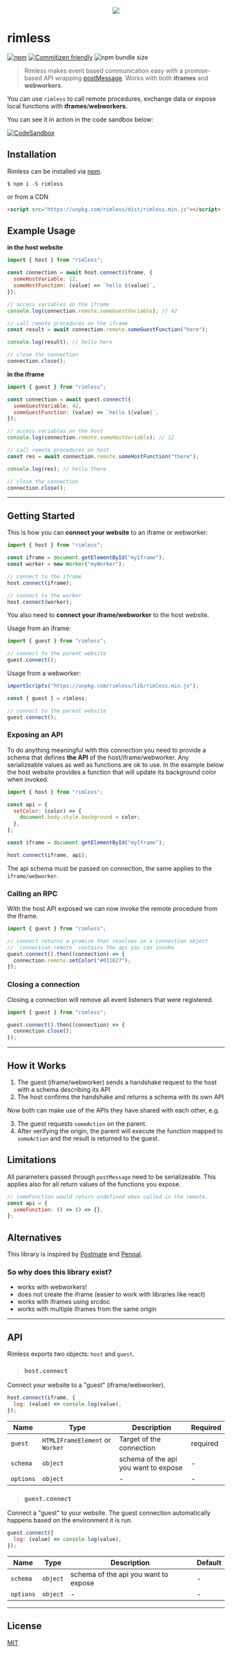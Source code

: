 [npm-url]: https://www.npmjs.com/package/rimless
[npm-image]: https://badge.fury.io/js/rimless.svg
[commitizen-url]: http://commitizen.github.io/cz-cli/
[commitizen-image]: https://img.shields.io/badge/commitizen-friendly-brightgreen.svg
[license-url]: https://github.com/au-re/rimless/LICENSE

<p align="center">
  <img src="https://raw.githubusercontent.com/au-re/rimless/master/assets/icon.png"/>
</p>

# rimless

[![npm][npm-image]][npm-url]
[![Commitizen friendly][commitizen-image]][commitizen-url]
![npm bundle size](https://img.shields.io/bundlephobia/minzip/rimless)

> Rimless makes event based communication easy with a promise-based API wrapping [postMessage](https://developer.mozilla.org/en-US/docs/Web/API/Window/postMessage). Works with both **iframes** and **webworkers**.

You can use `rimless` to call remote procedures, exchange data or expose local functions with **iframes**/**webworkers**.

You can see it in action in the code sandbox below:

<a href="https://codesandbox.io/p/sandbox/3qrqfl">

![CodeSandbox](https://img.shields.io/badge/Codesandbox-040404?style=for-the-badge&logo=codesandbox&logoColor=DBDBDB)

</a>

## Installation

Rimless can be installed via [npm](https://www.npmjs.com/package/rimless).

```
$ npm i -S rimless
```

or from a CDN

```html
<script src="https://unpkg.com/rimless/dist/rimless.min.js"></script>
```

## Example Usage

**in the host website**

```js
import { host } from "rimless";

const connection = await host.connect(iframe, {
  someHostVariable: 12,
  someHostFunction: (value) => `hello ${value}`,
});

// access variables on the iframe
console.log(connection.remote.someGuestVariable); // 42

// call remote procedures on the iframe
const result = await connection.remote.someGuestFunction("here");

console.log(result); // hello here

// close the connection
connection.close();
```

**in the iframe**

```js
import { guest } from "rimless";

const connection = await guest.connect({
  someGuestVariable: 42,
  someGuestFunction: (value) => `hello ${value}`,
});

// access variables on the host
console.log(connection.remote.someHostVariable); // 12

// call remote procedures on host
const res = await connection.remote.someHostFunction("there");

console.log(res); // hello there

// close the connection
connection.close();
```

---

## Getting Started

This is how you can **connect your website** to an iframe or webworker:

```js
import { host } from "rimless";

const iframe = document.getElementById("myIframe");
const worker = new Worker("myWorker");

// connect to the iframe
host.connect(iframe);

// connect to the worker
host.connect(worker);
```

You also need to **connect your iframe/webworker** to the host website.

Usage from an iframe:

```js
import { guest } from "rimless";

// connect to the parent website
guest.connect();
```

Usage from a webworker:

```js
importScripts("https://unpkg.com/rimless/lib/rimless.min.js");

const { guest } = rimless;

// connect to the parent website
guest.connect();
```

### Exposing an API

To do anything meaningful with this connection you need to provide a schema that defines **the API** of the host/iframe/webworker. Any serializeable values as well as functions are ok to use. In the example below the host website provides a function that will update its background color when invoked.

```js
import { host } from "rimless";

const api = {
  setColor: (color) => {
    document.body.style.background = color;
  },
};

const iframe = document.getElementById("myIframe");

host.connect(iframe, api);
```

The api schema must be passed on connection, the same applies to the `iframe/webworker`.

### Calling an RPC

With the host API exposed we can now invoke the remote procedure from the iframe.

```js
import { guest } from "rimless";

// connect returns a promise that resolves in a connection object
// `connection.remote` contains the api you can invoke
guest.connect().then((connection) => {
  connection.remote.setColor("#011627");
});
```

### Closing a connection

Closing a connection will remove all event listeners that were registered.

```js
import { guest } from "rimless";

guest.connect().then((connection) => {
  connection.close();
});
```

---

## How it Works

1. The guest (iframe/webworker) sends a handshake request to the host with a schema describing its API
2. The host confirms the handshake and returns a schema with its own API

Now both can make use of the APIs they have shared with each other, e.g.

3. The guest requests `someAction` on the parent.
4. After verifying the origin, the parent will execute the function mapped to `someAction` and the result is returned to the guest.

## Limitations

All parameters passed through `postMessage` need to be serializeable. This applies also for all return values of the functions you expose.

```js
// someFunction would return undefined when called in the remote.
const api = {
  someFunction: () => () => {},
};
```

## Alternatives

This library is inspired by [Postmate](https://www.npmjs.com/package/postmate) and [Penpal](https://www.npmjs.com/package/penpal).

### So why does this library exist?

- works with webworkers!
- does not create the iframe (easier to work with libraries like react)
- works with iframes using srcdoc
- works with multiple iframes from the same origin

---

## API

Rimless exports two objects: `host` and `guest`.

> ### `host.connect`

Connect your website to a "guest" (iframe/webworker).

```js
host.connect(iframe, {
  log: (value) => console.log(value),
});
```

| Name      | Type                            | Description                          | Required |
| --------- | ------------------------------- | ------------------------------------ | -------- |
| `guest`   | `HTMLIFrameElement` or `Worker` | Target of the connection             | required |
| `schema`  | `object`                        | schema of the api you want to expose | -        |
| `options` | `object`                        | -                                    | -        |

> ### `guest.connect`

Connect a "guest" to your website. The guest connection automatically happens based on the environment it is run.

```js
guest.connect({
  log: (value) => console.log(value),
});
```

| Name      | Type     | Description                          | Default |
| --------- | -------- | ------------------------------------ | ------- |
| `schema`  | `object` | schema of the api you want to expose | -       |
| `options` | `object` | -                                    | -       |

---

## License

[MIT](license-url)
